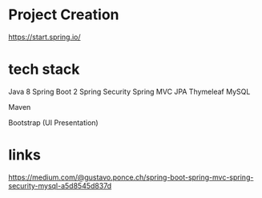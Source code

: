 

# Project Creation

https://start.spring.io/

# tech stack

Java 8
Spring Boot 2
Spring Security
Spring MVC
JPA
Thymeleaf
MySQL

Maven

Bootstrap (UI Presentation)


# links
https://medium.com/@gustavo.ponce.ch/spring-boot-spring-mvc-spring-security-mysql-a5d8545d837d

